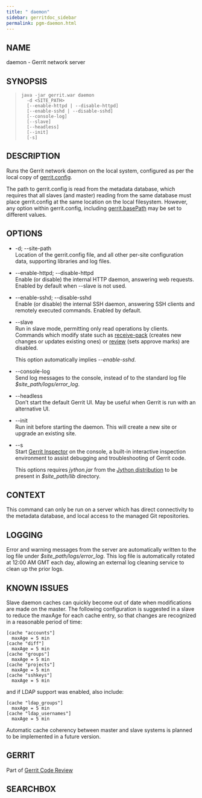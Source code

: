 ```yaml
---
title: " daemon"
sidebar: gerritdoc_sidebar
permalink: pgm-daemon.html
---
```

## NAME

daemon - Gerrit network server

## SYNOPSIS

> 
> 
>     java -jar gerrit.war daemon
>       -d <SITE_PATH>
>       [--enable-httpd | --disable-httpd]
>       [--enable-sshd | --disable-sshd]
>       [--console-log]
>       [--slave]
>       [--headless]
>       [--init]
>       [-s]

## DESCRIPTION

Runs the Gerrit network daemon on the local system, configured as per
the local copy of [gerrit.config](config-gerrit.html).

The path to gerrit.config is read from the metadata database, which
requires that all slaves (and master) reading from the same database
must place gerrit.config at the same location on the local filesystem.
However, any option within gerrit.config, including
[gerrit.basePath](config-gerrit.html#gerrit.basePath) may be set to
different values.

## OPTIONS

  - \-d; --site-path  
    Location of the gerrit.config file, and all other per-site
    configuration data, supporting libraries and log files.

  - \--enable-httpd; --disable-httpd  
    Enable (or disable) the internal HTTP daemon, answering web
    requests. Enabled by default when --slave is not used.

  - \--enable-sshd; --disable-sshd  
    Enable (or disable) the internal SSH daemon, answering SSH clients
    and remotely executed commands. Enabled by default.

  - \--slave  
    Run in slave mode, permitting only read operations by clients.
    Commands which modify state such as
    [receive-pack](cmd-receive-pack.html) (creates new changes or
    updates existing ones) or [review](cmd-review.html) (sets approve
    marks) are disabled.
    
    This option automatically implies *--enable-sshd*.

  - \--console-log  
    Send log messages to the console, instead of to the standard log
    file *$site\_path/logs/error\_log*.

  - \--headless  
    Don’t start the default Gerrit UI. May be useful when Gerrit is run
    with an alternative UI.

  - \--init  
    Run init before starting the daemon. This will create a new site or
    upgrade an existing site.

  - \--s  
    Start [Gerrit Inspector](dev-inspector.html) on the console, a
    built-in interactive inspection environment to assist debugging and
    troubleshooting of Gerrit code.
    
    This options requires *jython.jar* from the [Jython
    distribution](http://www.jython.org) to be present in
    *$site\_path/lib* directory.

## CONTEXT

This command can only be run on a server which has direct connectivity
to the metadata database, and local access to the managed Git
repositories.

## LOGGING

Error and warning messages from the server are automatically written to
the log file under *$site\_path/logs/error\_log*. This log file is
automatically rotated at 12:00 AM GMT each day, allowing an external log
cleaning service to clean up the prior logs.

## KNOWN ISSUES

Slave daemon caches can quickly become out of date when modifications
are made on the master. The following configuration is suggested in a
slave to reduce the maxAge for each cache entry, so that changes are
recognized in a reasonable period of time:

    [cache "accounts"]
      maxAge = 5 min
    [cache "diff"]
      maxAge = 5 min
    [cache "groups"]
      maxAge = 5 min
    [cache "projects"]
      maxAge = 5 min
    [cache "sshkeys"]
      maxAge = 5 min

and if LDAP support was enabled, also include:

    [cache "ldap_groups"]
      maxAge = 5 min
    [cache "ldap_usernames"]
      maxAge = 5 min

Automatic cache coherency between master and slave systems is planned to
be implemented in a future version.

## GERRIT

Part of [Gerrit Code Review](index.html)

## SEARCHBOX

